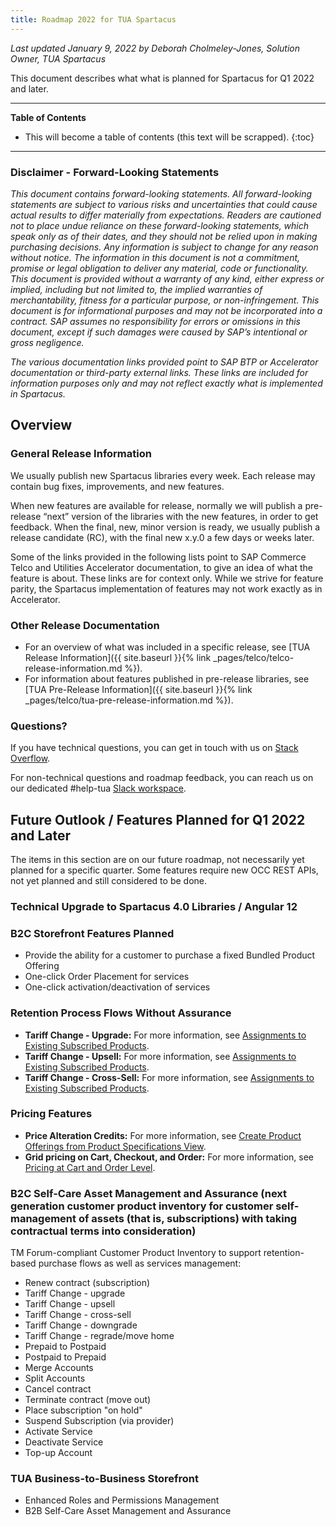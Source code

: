 ```yaml
---
title: Roadmap 2022 for TUA Spartacus
---
```


*Last updated January 9, 2022 by Deborah Cholmeley-Jones, Solution Owner, TUA Spartacus*

This document describes what what is planned for Spartacus for Q1 2022 and later.

***

**Table of Contents**

- This will become a table of contents (this text will be scrapped).
{:toc}

***

### Disclaimer - Forward-Looking Statements

*This document contains forward-looking statements. All forward-looking statements are subject to various risks and uncertainties that could cause actual results to differ materially from expectations. Readers are cautioned not to place undue reliance on these forward-looking statements, which speak only as of their dates, and they should not be relied upon in making purchasing decisions. Any information is subject to change for any reason without notice. The information in this document is not a commitment, promise or legal obligation to deliver any material, code or functionality.  This document is provided without a warranty of any kind, either express or implied, including but not limited to, the implied warranties of merchantability, fitness for a particular purpose, or non-infringement. This document is for informational purposes and may not be incorporated into a contract. SAP assumes no responsibility for errors or omissions in this document, except if such damages were caused by SAP’s intentional or gross negligence.*

*The various documentation links provided point to SAP BTP or Accelerator documentation or third-party external links. These links are included for information purposes only and may not reflect exactly what is implemented in Spartacus.*

## Overview

### General Release Information

We usually publish new Spartacus libraries every week. Each release may contain bug fixes, improvements, and new features.

When new features are available for release, normally we will publish a pre-release “next” version of the libraries with the new features, in order to get feedback. When the final, new, minor version is ready, we usually publish a release candidate (RC), with the final new x.y.0 a few days or weeks later.

Some of the links provided in the following lists point to SAP Commerce Telco and Utilities Accelerator documentation, to give an idea of what the feature is about. These links are for context only. While we strive for feature parity, the Spartacus implementation of features may not work exactly as in Accelerator.

### Other Release Documentation

- For an overview of what was included in a specific release, see [TUA Release Information]({{ site.baseurl }}{% link _pages/telco/telco-release-information.md %}).
- For information about features published in pre-release libraries, see [TUA Pre-Release Information]({{ site.baseurl }}{% link _pages/telco/tua-pre-release-information.md %}).

### Questions?

If you have technical questions, you can get in touch with us on [Stack Overflow](https://stackoverflow.com/questions/tagged/spartacus-storefront).

For non-technical questions and roadmap feedback, you can reach us on our dedicated #help-tua [Slack workspace](https://join.slack.com/t/spartacus-storefront/shared_invite/zt-jekftqo0-HP6xt6IF~ffVB2cGG66fcQ).

## Future Outlook / Features Planned for Q1 2022 and Later

The items in this section are on our future roadmap, not necessarily yet planned for a specific quarter. Some features require new OCC REST APIs, not yet planned and still considered to be done.

### Technical Upgrade to Spartacus 4.0 Libraries / Angular 12
### B2C Storefront Features Planned

- Provide the ability for a customer to purchase a fixed Bundled Product Offering
- One-click Order Placement for services
- One-click activation/deactivation of services

### Retention Process Flows Without Assurance

- **Tariff Change - Upgrade:** For more information, see [Assignments to Existing Subscribed Products](https://help.sap.com/viewer/c762d9007c5c4f38bafbe4788446983e/latest/en-US/b0c9085e723a4f289df9d83d7b2a52ba.html).
- **Tariff Change - Upsell:** For more information, see [Assignments to Existing Subscribed Products](https://help.sap.com/viewer/c762d9007c5c4f38bafbe4788446983e/latest/en-US/b0c9085e723a4f289df9d83d7b2a52ba.html).
- **Tariff Change - Cross-Sell:** For more information, see [Assignments to Existing Subscribed Products](https://help.sap.com/viewer/c762d9007c5c4f38bafbe4788446983e/latest/en-US/b0c9085e723a4f289df9d83d7b2a52ba.html).

### Pricing Features

- **Price Alteration Credits:** For more information, see [Create Product Offerings from Product Specifications View](https://help.sap.com/viewer/62583a7386514befa5d2821f6f9a40e5/latest/en-US/1deb71eb8ac54f469ef558ac67dbf3e8.html).
- **Grid pricing on Cart, Checkout, and Order:** For more information, see [Pricing at Cart and Order Level](https://help.sap.com/viewer/c762d9007c5c4f38bafbe4788446983e/2007/en-US/91a9faae27bb4a7f8baa46a57078cd61.html).

### B2C Self-Care Asset Management and Assurance (next generation customer product inventory for customer self-management of assets (that is, subscriptions) with taking contractual terms into consideration)

TM Forum-compliant Customer Product Inventory to support retention-based purchase flows as well as services management:

- Renew contract (subscription)
- Tariff Change - upgrade
- Tariff Change - upsell
- Tariff Change - cross-sell
- Tariff Change - downgrade
- Tariff Change - regrade/move home
- Prepaid to Postpaid
- Postpaid to Prepaid
- Merge Accounts
- Split Accounts
- Cancel contract
- Terminate contract (move out)
- Place subscription "on hold"
- Suspend Subscription (via provider)
- Activate Service
- Deactivate Service
- Top-up Account

### TUA Business-to-Business Storefront 

- Enhanced Roles and Permissions Management
- B2B Self-Care Asset Management and Assurance
